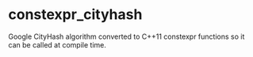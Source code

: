 constexpr_cityhash
==================

Google CityHash algorithm converted to C++11 constexpr functions so it can be called at compile time.